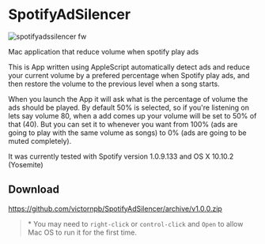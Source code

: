 # SpotifyAdSilencer

![spotifyadssilencer fw](https://user-images.githubusercontent.com/3372598/175666322-8278e570-a4c9-4ce8-9cec-960351d45189.png)

Mac application that reduce volume when spotify play ads

This is App written using AppleScript automatically detect ads and reduce your current volume by a prefered percentage when Spotify play ads, and then restore the volume to the previous level when a song starts.

When you launch the App it will ask what is the percentage of volume the ads should be played. By default 50% is selected, so if you're listening on lets say volume 80, when a add comes up your volume will be set to 50% of that (40).
But you can set it to whenever you want from 100% (ads are going to play with the same volume as songs) to 0% (ads are going to be muted completely).


It was currently tested with Spotify version 1.0.9.133 and OS X 10.10.2 (Yosemite)


## Download

https://github.com/victornpb/SpotifyAdSilencer/archive/v1.0.0.zip


> \* You may need to `right-click` or `control-click` and `Open` to allow Mac OS to run it for the first time.
